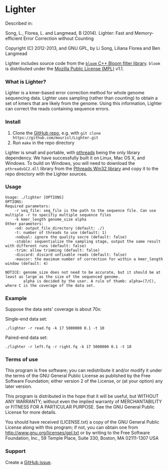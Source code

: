 Lighter
=======

Described in: 
 
Song, L., Florea, L. and Langmead, B (2014). Lighter: Fast and Memory-efficient Error Correction without Counting

Copyright (C) 2012-2013, and GNU GPL, by Li Song, Liliana Florea and Ben Langmead

Lighter includes source code from the [`bloom` C++ Bloom filter library](http://code.google.com/p/bloom/).  `bloom` is distributed under the [Mozilla Public License (MPL)](http://www.mozilla.org/MPL/) v1.1. 

### What is Lighter?

Lighter is a kmer-based error correction method for whole genome sequencing data.  Lighter uses sampling (rather than counting) to obtain a set of kmers that are likely from the genome.  Using this information, Lighter can correct the reads
containing sequence errors.

### Install

1. Clone the [GitHub repo](https://github.com/mourisl/lighter), e.g. with `git clone https://github.com/mourisl/Lighter.git`
2. Run `make` in the repo directory

Lighter is small and portable, with [pthreads](http://en.wikipedia.org/wiki/POSIX_Threads) being the only library dependency.  We have successfully built it on Linux, Mac OS X, and Windows.  To build on Windows, you will need to download the `pthreadsGC2.dll` library from the [Pthreads Win32 library](http://www.sourceware.org/pthreads-win32/) and copy it to the repo directory with the Lighter sources.

### Usage

    Usage: ./lighter [OPTIONS]
    OPTIONS:
    Required parameters:
	    -r seq_file: seq_file is the path to the sequence file. Can use multiple -r to specifiy multiple sequence files
	    -k kmer_length genome_size alpha
    Other parameters:
	    -od: output_file_directory (default: ./)
	    -t: number of threads to use (default: 1)
	    -noQual: ignore the quality socre (default: false)
	    -stable: sequentialize the sampling stage, output the same result with different runs (default: false)
	    -trim: allow trimming (default: false)
	    -discard: discard unfixable reads (default: false)
	    -maxcor: the maximum number of correction for within a kmer_length window (default: 4)

    NOTICE: genome_size does not need to be accurate, but it should be at least as large as the size of the sequenced genome.
            alpha is decided by the user. A rule of thumb: alpha=(7/C), where C is the coverage of the data set.

### Example

Suppose the data sets' coverage is about 70x:

Single-end data set:

    ./lighter -r read.fq -k 17 5000000 0.1 -t 10

Paired-end data set:

    ./lighter -r left.fq -r right.fq -k 17 5000000 0.1 -t 10

### Terms of use

This program is free software; you can redistribute it and/or modify it
under the terms of the GNU General Public License as published by the
Free Software Foundation; either version 2 of the License, or (at your
option) any later version.

This program is distributed in the hope that it will be useful,
but WITHOUT ANY WARRANTY; without even the implied warranty of
MERCHANTABILITY or FITNESS FOR A PARTICULAR PURPOSE.  See the
GNU General Public License for more details.

You should have received (LICENSE.txt) a copy of the GNU General
Public License along with this program; if not, you can obtain one from
http://www.gnu.org/licenses/gpl.txt or by writing to the Free Software
Foundation, Inc., 59 Temple Place, Suite 330, Boston, MA  02111-1307  USA
 
### Support

Create a [GitHub issue](https://github.com/mourisl/lighter/issues).

